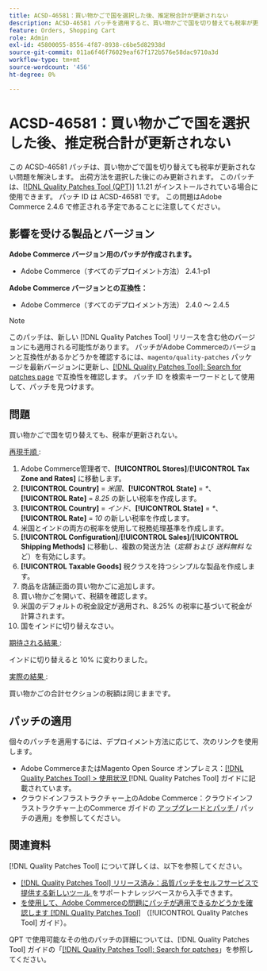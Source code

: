 ```yaml
---
title: ACSD-46581：買い物かごで国を選択した後、推定税合計が更新されない
description: ACSD-46581 パッチを適用すると、買い物かごで国を切り替えても税率が更新されないAdobe Commerceの問題を解決できます。
feature: Orders, Shopping Cart
role: Admin
exl-id: 45800055-8556-4f87-8938-c6be5d82938d
source-git-commit: 011a6f46f76029eaf67f172b576e58dac9710a3d
workflow-type: tm+mt
source-wordcount: '456'
ht-degree: 0%

---
```


# ACSD-46581：買い物かごで国を選択した後、推定税合計が更新されない

この ACSD-46581 パッチは、買い物かごで国を切り替えても税率が更新されない問題を解決します。 出荷方法を選択した後にのみ更新されます。 このパッチは、[[!DNL Quality Patches Tool (QPT)]](https://experienceleague.adobe.com/ja/docs/commerce-operations/tools/quality-patches-tool/quality-patches-tool-to-self-serve-quality-patches) 1.1.21 がインストールされている場合に使用できます。 パッチ ID は ACSD-46581 です。 この問題はAdobe Commerce 2.4.6 で修正される予定であることに注意してください。

## 影響を受ける製品とバージョン

**Adobe Commerce バージョン用のパッチが作成されます。**
* Adobe Commerce（すべてのデプロイメント方法） 2.4.1-p1

**Adobe Commerce バージョンとの互換性：**
* Adobe Commerce（すべてのデプロイメント方法） 2.4.0 ～ 2.4.5

>[!NOTE]
>
>このパッチは、新しい [!DNL Quality Patches Tool] リリースを含む他のバージョンにも適用される可能性があります。 パッチがAdobe Commerceのバージョンと互換性があるかどうかを確認するには、`magento/quality-patches` パッケージを最新バージョンに更新し、[[!DNL Quality Patches Tool]: Search for patches page](https://experienceleague.adobe.com/tools/commerce-quality-patches/index.html?lang=ja) で互換性を確認します。 パッチ ID を検索キーワードとして使用して、パッチを見つけます。

## 問題

買い物かごで国を切り替えても、税率が更新されない。

<u> 再現手順 </u>:

1. Adobe Commerce管理者で、**[!UICONTROL Stores]**/**[!UICONTROL Tax Zone and Rates]** に移動します。
1. **[!UICONTROL Country]** = _米国_、**[!UICONTROL State]** = _*_、**[!UICONTROL Rate]** = _8.25_ の新しい税率を作成します。
1. **[!UICONTROL Country]** = _インド_、**[!UICONTROL State]** = _*_、**[!UICONTROL Rate]** = _10_ の新しい税率を作成します。
1. 米国とインドの両方の税率を使用して税務処理基準を作成します。
1. **[!UICONTROL Configuration]**/**[!UICONTROL Sales]**/**[!UICONTROL Shipping Methods]** に移動し、複数の発送方法（_定額_ および _送料無料_ など）を有効にします。
1. **[!UICONTROL Taxable Goods]** 税クラスを持つシンプルな製品を作成します。
1. 商品を店舗正面の買い物かごに追加します。
1. 買い物かごを開いて、税額を確認します。
1. 米国のデフォルトの税金設定が適用され、8.25% の税率に基づいて税金が計算されます。
1. 国をインドに切り替えなさい。

<u> 期待される結果 </u>:

インドに切り替えると 10% に変わりました。

<u> 実際の結果 </u>:

買い物かごの合計セクションの税額は同じままです。

## パッチの適用

個々のパッチを適用するには、デプロイメント方法に応じて、次のリンクを使用します。

* Adobe CommerceまたはMagento Open Source オンプレミス：[[!DNL Quality Patches Tool] > 使用状況 ](/help/tools/quality-patches-tool/usage.md) [!DNL Quality Patches Tool] ガイドに記載されています。
* クラウドインフラストラクチャー上のAdobe Commerce：クラウドインフラストラクチャー上のCommerce ガイドの [ アップグレードとパッチ ](https://experienceleague.adobe.com/docs/commerce-cloud-service/user-guide/develop/upgrade/apply-patches.html?lang=ja)/ パッチの適用」を参照してください。

## 関連資料

[!DNL Quality Patches Tool] について詳しくは、以下を参照してください。

* [[!DNL Quality Patches Tool]  リリース済み：品質パッチをセルフサービスで提供する新しいツール ](https://experienceleague.adobe.com/ja/docs/commerce-operations/tools/quality-patches-tool/quality-patches-tool-to-self-serve-quality-patches) をサポートナレッジベースから入手できます。
* [ を使用して、Adobe Commerceの問題にパッチが適用できるかどうかを確認します  [!DNL Quality Patches Tool]](/help/tools/quality-patches-tool/patches-available-in-qpt/check-patch-for-magento-issue-with-magento-quality-patches.md) （[!UICONTROL Quality Patches Tool] ガイド）。


QPT で使用可能なその他のパッチの詳細については、[!DNL Quality Patches Tool] ガイドの「[[!DNL Quality Patches Tool]: Search for patches](https://experienceleague.adobe.com/tools/commerce-quality-patches/index.html?lang=ja)」を参照してください。
